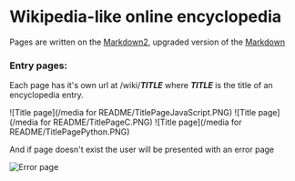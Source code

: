 # Wikipedia-like online encyclopedia
Pages are written on the [Markdown2](https://github.com/trentm/python-markdown2), upgraded version of the [Markdown](https://en.wikipedia.org/wiki/Markdown)

### Entry pages:
Each page has it's own url at /wiki/__*TITLE*__ where __*TITLE*__ is the title of an encyclopedia entry.

![Title page](/media for README/TitlePageJavaScript.PNG)
![Title page](/media for README/TitlePageC.PNG)
![Title page](/media for README/TitlePagePython.PNG)

And if page doesn't exist the user will be presented with an error page

![Error page]()
